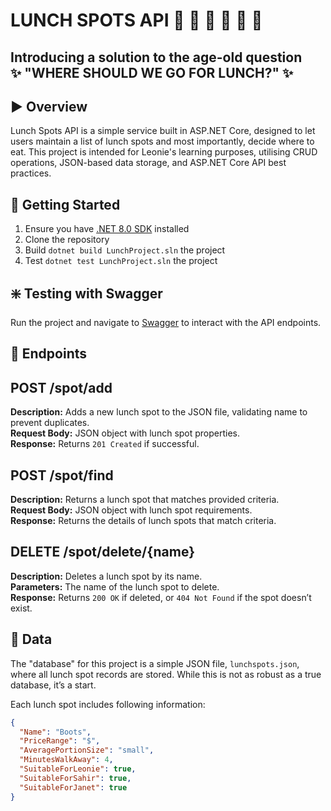 # LUNCH SPOTS API 🍔 🥗 🍕 🍛 🍣 🥤
## Introducing a solution to the age-old question <br> ✨ "WHERE SHOULD WE GO FOR LUNCH?" ✨

## ▶️ Overview
Lunch Spots API is a simple service built in ASP.NET Core, designed to let users maintain a list of lunch spots and most
importantly, decide where to eat. This project is intended for Leonie's learning purposes, utilising CRUD operations, 
JSON-based data storage, and ASP.NET Core API best practices.

## 🏁 Getting Started

1. Ensure you have [.NET 8.0 SDK](https://dotnet.microsoft.com/download/dotnet/8.0) installed
2. Clone the repository
3. Build `dotnet build LunchProject.sln` the project
4. Test `dotnet test LunchProject.sln` the project

## ❇️ Testing with Swagger

Run the project and navigate to [Swagger](http://localhost:5000/docs/index.html) to interact with the API endpoints.

## 📍 Endpoints

## POST /spot/add
**Description:** Adds a new lunch spot to the JSON file, validating name to prevent duplicates.<br>
**Request Body:** JSON object with lunch spot properties.<br>
**Response:** Returns `201 Created` if successful.

## POST /spot/find
**Description:** Returns a lunch spot that matches provided criteria.<br>
**Request Body:** JSON object with lunch spot requirements.<br>
**Response:** Returns the details of lunch spots that match criteria.

## DELETE /spot/delete/{name}
**Description:** Deletes a lunch spot by its name.<br>
**Parameters:** The name of the lunch spot to delete.<br>
**Response:** Returns `200 OK` if deleted, or `404 Not Found` if the spot doesn’t exist.

## 💾 Data 

The "database" for this project is a simple JSON file, `lunchspots.json`, where all lunch spot records are stored. While 
this is not as robust as a true database, it’s a start.

Each lunch spot includes following information:
```json
{
  "Name": "Boots", 
  "PriceRange": "$",
  "AveragePortionSize": "small",
  "MinutesWalkAway": 4,
  "SuitableForLeonie": true,
  "SuitableForSahir": true,
  "SuitableForJanet": true
}
```
